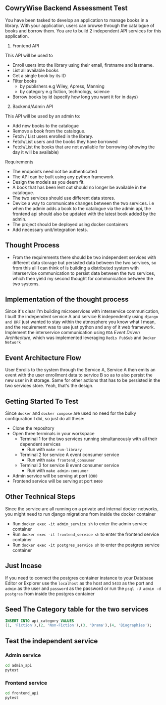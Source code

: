 ## CowryWise Backend Assessment Test

You have been tasked to develop an application to manage books in a library. With your application, users can browse through the catalogue of books and borrow them. You are to build 2 independent API services for this application. 

1. Frontend API

  This API will be used to 

  * Enroll users into the library using their email, firstname and lastname.
  * List all available books
  * Get a single book by its ID
  * Filter books 
    * by publishers e.g Wiley, Apress, Manning 
    * by category e.g fiction, technology, science
  * Borrow books by id (specify how long you want it for in days)



2. Backend/Admin API

  This API will be used by an admin to:

  * Add new books to the catalogue
  * Remove a book from the catalogue.
  * Fetch / List users enrolled in the library.
  * Fetch/List users and the books they have borrowed
  * Fetch/List the books that are not available for borrowing (showing the day it will be available)



Requirements

* The endpoints need not be authenticated
* The API can be built using any python framework
* Design the models as you deem fit. 
* A book that has been lent out should no longer be available in the catalogue.
* The two services should use different data stores.
* Device a way to communicate changes between the two services. i.e when the admin adds a book to the catalogue via the admin api, the frontend api should also be updated with the latest book added by the admin.
* The project should be deployed using docker containers
* Add necessary unit/integration tests.


## Thought Process
* From the requirements there should be two independent services with different data storage but persisted data between the two services, so from this all I can think of is building a distributed system with interservice communication to persist data between the two services, which then yield my second thought for communication between the two systems.

## Implementation of the thought process
Since it's clear I'm building microservices with  interservice communication, 
I built the independent service A and service B independently using `django and DRF` just wanted to stay within the atmosphere you know what I mean, and the requirement was to use just python and any of it web framework.
Implement the interservice communication using `EDA` *Event Driven Architecture*, which was implemented leveraging `Redis PubSub` and `Docker Network`

## Event Architecture Flow
User Enrolls to the system through the Service A, Service A then emits an event with the user enrollment data to service B so as to also persist the new user in it storage. Same for other actions that has to be persisted in the two services store.
Yeah, that's the design.

## Getting Started To Test
Since `docker` and `docker compose` are used no need for the bulky configuration I did, so just do all these:
- Clone the repository
- Open three terminals in your workspace
    - Terminal 1 for the two services running simultaneously with all their dependent services
        - Run with `make run-library`
    - Terminal 2 for service A  event consumer service
        - Run with `make frontend_consumer`
    - Terminal 3 for service B event consumer service
        - Run with `make admin-consumer`
- Admin service will be serving at port `8300`
- Frontend service will be serving at port `8400`

## Other Technical Steps
Since the service are all running on a private and internal docker networks, you might need to run django migrations from inside the docker container
- Run `docker exec -it admin_service sh` to enter the admin service container
- Run `docker exec -it frontend_service sh` to enter the frontend service container
- Run `docker exec -it postgres_service sh` to enter the postgres service container

## Just Incase
If you need to connect the postgres container instance to your Database Editor or Explorer use the `localhost` as the host and `5433` as the port and `admin` as the user and `password` as the password or run the `psql -U admin -d postgres` from inside the postgres container

## Seed The Category table for the two services

```sql
INSERT INTO api_category VALUES
(1, 'Fiction'),(2, 'Non-Fiction'),(3, 'Drama'),(4, 'Biographies');
```

## Test the independent service
### Admin service
```sh
cd admin_api
pytest
```

### Frontend service
```sh
cd frontend_api
pytest
```